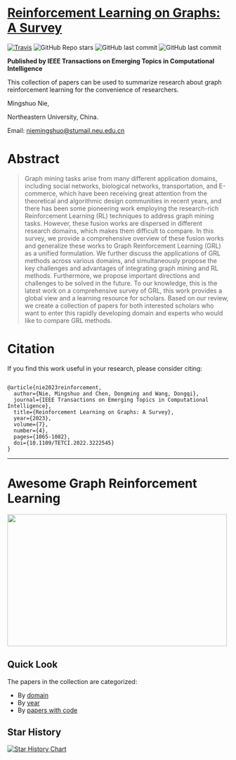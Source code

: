 # [Reinforcement Learning on Graphs: A Survey](https://ieeexplore.ieee.org/document/10121200)

[![Travis](https://img.shields.io/badge/IEEE-TETCI-red)](https://ieeexplore.ieee.org/document/10121200/) <img alt="GitHub Repo stars" src="https://img.shields.io/github/stars/neunms/Reinforcement-learning-on-graphs-A-survey"> <img alt="GitHub last commit" src="https://img.shields.io/github/last-commit/neunms/Reinforcement-learning-on-graphs-A-survey"> <img alt="GitHub last commit" src="https://img.shields.io/badge/PRs-%20Welcome-orange">

**Published by IEEE Transactions on Emerging Topics in Computational Intelligence**

This collection of papers can be used to summarize research about graph reinforcement learning for the convenience of researchers.

Mingshuo Nie,

Northeastern University, China.

Email: niemingshuo@stumail.neu.edu.cn

# Abstract

> Graph mining tasks arise from many different application domains, including social networks, biological networks,  transportation, and E-commerce, which have been receiving great attention from the theoretical and algorithmic design communities in recent years, and there has been some pioneering work employing the research-rich Reinforcement Learning (RL) techniques to address graph mining tasks. However, these fusion works are dispersed in different research domains, which makes them difficult to compare. In this survey, we provide a comprehensive overview of these fusion works and generalize these works to Graph Reinforcement Learning (GRL) as a unified formulation. We further discuss the applications of GRL methods across various domains, and simultaneously propose the key challenges and advantages of integrating graph mining and RL methods. Furthermore, we propose important directions and challenges to be solved in the future. To our knowledge, this is the latest work on a comprehensive survey of GRL, this work provides a global view and a learning resource for scholars. Based on our review, we create a collection of papers for both interested scholars who want to enter this rapidly developing domain and experts who would like to compare GRL methods.

# Citation

If you find this work useful in your research, please consider citing:

```

@article{nie2023reinforcement,
  author={Nie, Mingshuo and Chen, Dongming and Wang, Dongqi},
  journal={IEEE Transactions on Emerging Topics in Computational Intelligence}, 
  title={Reinforcement Learning on Graphs: A Survey}, 
  year={2023},
  volume={7},
  number={4},
  pages={1065-1082},
  doi={10.1109/TETCI.2022.3222545}
}

```

------

# Awesome Graph Reinforcement Learning

<img src="https://github.com/neunms/Reinforcement-learning-on-graphs-A-survey/blob/main/Categorized/grl_wordcloud.png" width = "500" height = "300" alt="" align=center />

## Quick Look

The papers in the collection are categorized:

- By [domain](Categorized/domain.md)
- By [year](Categorized/year.md)
- By [papers with code](Categorized/papers-with-code.md)

## Star History

[![Star History Chart](https://api.star-history.com/svg?repos=neunms/Reinforcement-learning-on-graphs-A-survey&type=Date)](https://star-history.com/#neunms/Reinforcement-learning-on-graphs-A-survey&Date)

